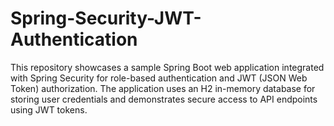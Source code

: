 # Spring-Security-JWT-Authentication
This repository showcases a sample Spring Boot web application integrated with Spring Security for role-based authentication and JWT (JSON Web Token) authorization. The application uses an H2 in-memory database for storing user credentials and demonstrates secure access to API endpoints using JWT tokens.
